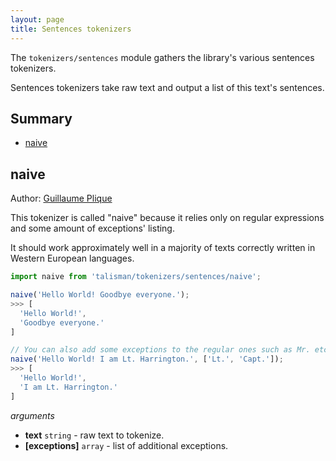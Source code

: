 ```yaml
---
layout: page
title: Sentences tokenizers
---
```


The `tokenizers/sentences` module gathers the library's various sentences tokenizers.

Sentences tokenizers take raw text and output a list of this text's sentences.

## Summary

* [naive](#naive)

<h2 id="naive">naive</h2>

<span class="marginnote">
  Author: <a href="https://github.com/Yomguithereal">Guillaume Plique</a>
</span>

This tokenizer is called "naive" because it relies only on regular expressions and some amount of exceptions' listing.

It should work approximately well in a majority of texts correctly written in Western European languages.

```js
import naive from 'talisman/tokenizers/sentences/naive';

naive('Hello World! Goodbye everyone.');
>>> [
  'Hello World!',
  'Goodbye everyone.'
]

// You can also add some exceptions to the regular ones such as Mr. etc.
naive('Hello World! I am Lt. Harrington.', ['Lt.', 'Capt.']);
>>> [
  'Hello World!',
  'I am Lt. Harrington.'
]
```

*arguments*

* **text** <code class="type">string</code> - raw text to tokenize.
* **[exceptions]** <code class="type">array</code> - list of additional exceptions.

<div id="naive-mount"></div>

<script src="{{ site.baseurl }}/assets/dist/sentences-tokenizers.js"></script>
